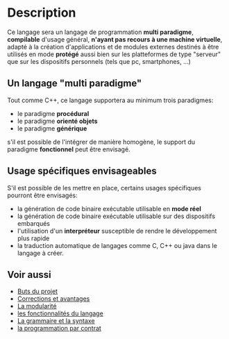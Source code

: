 <a  id="top" ></a>
# Description

Ce langage sera un langage de programmation **multi paradigme**,
**compilable** d'usage général, **n'ayant pas recours à une machine virtuelle**,
adapté à la création d'applications et de modules externes destinés à
être utilisés en mode **protégé** aussi bien sur les platteformes de
type "serveur" que sur les dispositifs personnels
(tels que pc, smartphones, ...)


<a id="paradigms" ></a>
## Un langage "multi paradigme"

Tout comme C++, ce langage supportera au minimum trois paradigmes:

- le paradigme **procédural**
- le paradigme **orienté objets**
- le paradigme **générique**

s'il est possible de l'intégrer de manière homogène, le support du paradigme
**fonctionnel** peut être envisagé.

<a id="specifics" ></a>
## Usage spécifiques envisageables

S'il est possible de les mettre en place, certains usages spécifiques pourront
être envisagés:

- la génération de code binaire exécutable utilisable en **mode réel**
- la génération de code binaire exécutable utilisable sur des dispositifs embarqués
- l'utilisation d'un **interpréteur** susceptible de rendre le développement
  plus rapide
- la traduction automatique de langages comme C, C++ ou java dans le langage
  à  créer.
<a id="also"></a>
## Voir aussi
- [Buts du projet](README.md#top)
- [Corrections et avantages](changes.md#top)
- [La modularité](modules.md#top)
- [les fonctionnalités du langage](functionalities.md#top)
- [La grammaire et la syntaxe](grammar.md#top)
- [la programmation par contrat](ppc.md#top)
